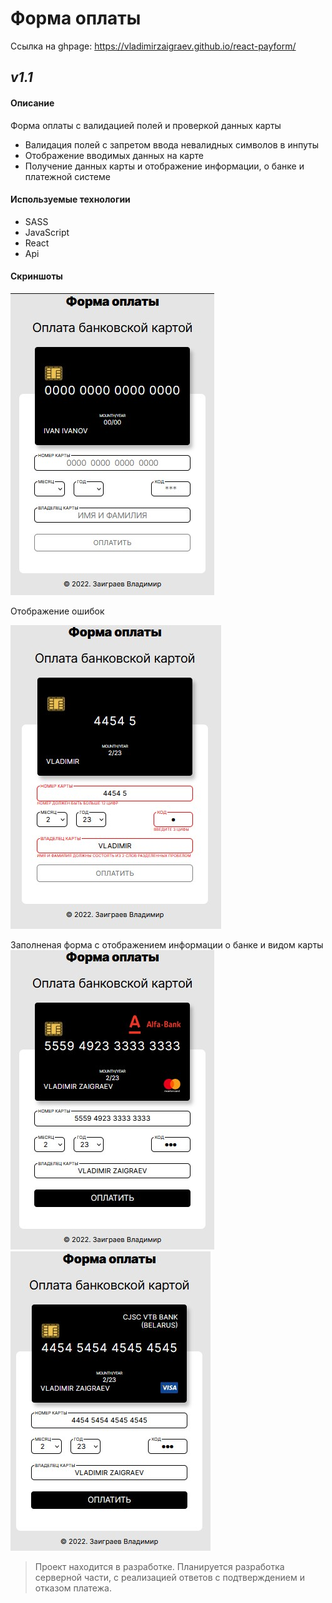 # Форма оплаты
Ссылка на ghpage: https://vladimirzaigraev.github.io/react-payform/

## _v1.1_

#### Описание

Форма оплаты с валидацией полей и проверкой данных карты

- Валидация полей с запретом ввода невалидных символов в инпуты
- Отображение вводимых данных на карте
- Получение данных карты и отображение информации, о банке и платежной системе

#### Используемые технологии

- SASS
- JavaScript
- React
- Api

#### Скриншоты

![Image alt](https://github.com/VladimirZaigraev/react-payform/blob/master/screenshot/1.jpg)

Отображение ошибок

![Image alt](https://github.com/VladimirZaigraev/react-payform/blob/master/screenshot/2.jpg)

Заполненая форма с отображением информации о банке и видом карты
![Image alt](https://github.com/VladimirZaigraev/react-payform/blob/master/screenshot/4.jpg)
![Image alt](https://github.com/VladimirZaigraev/react-payform/blob/master/screenshot/3.jpg)


> Проект находится в разработке.
> Планируется разработка серверной части, с реализацией ответов с подтверждением и отказом платежа.
